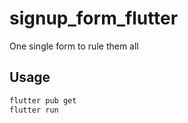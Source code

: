 # signup_form_flutter

One single form to rule them all

## Usage

```bash
flutter pub get
flutter run 
```
